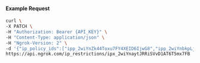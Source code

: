 <!-- Code generated for API Clients. DO NOT EDIT. -->

#### Example Request

```bash
curl \
-X PATCH \
-H "Authorization: Bearer {API_KEY}" \
-H "Content-Type: application/json" \
-H "Ngrok-Version: 2" \
-d '{"ip_policy_ids":["ipp_2wiYnZk44Toxu7FY4XEID6IjwG8","ipp_2wiYnbkpLjcdRm0KGO2kKa01ek7"]}' \
https://api.ngrok.com/ip_restrictions/ipx_2wiYnaytJRRiSVvD1AT6T5mx7FB
```
